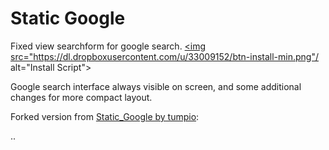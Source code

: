 # Static Google
Fixed view searchform for google search. 
 <a class="btn btn-primary" href="sgoogle.user.js?raw=true"><img src="https://dl.dropboxusercontent.com/u/33009152/btn-install-min.png"/ alt="Install Script"></a>


Google search interface always visible on screen, and some additional changes for more compact layout.


Forked version from [Static_Google by tumpio](https://github.com/tumpio/gmscripts/blob/master/Static_Google/sgoogle.user.js):
 
..
